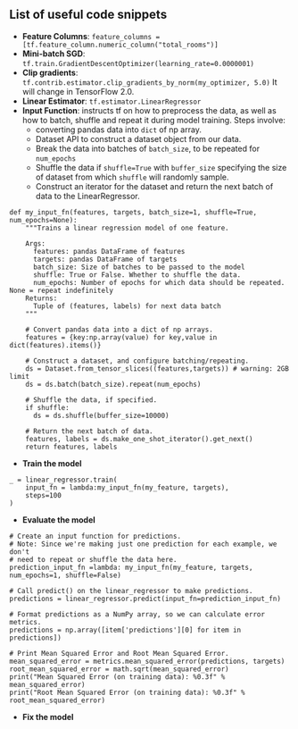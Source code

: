 ## List of useful code snippets
* **Feature Columns**: `feature_columns = [tf.feature_column.numeric_column("total_rooms")]`
* **Mini-batch SGD**: `tf.train.GradientDescentOptimizer(learning_rate=0.0000001)`
* **Clip gradients**: `tf.contrib.estimator.clip_gradients_by_norm(my_optimizer, 5.0)` It will change in TensorFlow 2.0.
* **Linear Estimator**: `tf.estimator.LinearRegressor`
* **Input Function**: instructs tf on how to preprocess the data, as well as how to batch, shuffle and repeat it during model training.
Steps involve:
  * converting pandas data into `dict` of np array.
  * Dataset API to construct a dataset object from our data.
  * Break the data into batches of `batch_size`, to be repeated for `num_epochs`
  * Shuffle the data if `shuffle=True` with `buffer_size` specifying the size of dataset from which `shuffle` will randomly sample.
  * Construct an iterator for the dataset and return the next batch of data to the LinearRegressor.

```
def my_input_fn(features, targets, batch_size=1, shuffle=True, num_epochs=None):
    """Trains a linear regression model of one feature.
  
    Args:
      features: pandas DataFrame of features
      targets: pandas DataFrame of targets
      batch_size: Size of batches to be passed to the model
      shuffle: True or False. Whether to shuffle the data.
      num_epochs: Number of epochs for which data should be repeated. None = repeat indefinitely
    Returns:
      Tuple of (features, labels) for next data batch
    """
  
    # Convert pandas data into a dict of np arrays.
    features = {key:np.array(value) for key,value in dict(features).items()}                                           
 
    # Construct a dataset, and configure batching/repeating.
    ds = Dataset.from_tensor_slices((features,targets)) # warning: 2GB limit
    ds = ds.batch(batch_size).repeat(num_epochs)
    
    # Shuffle the data, if specified.
    if shuffle:
      ds = ds.shuffle(buffer_size=10000)
    
    # Return the next batch of data.
    features, labels = ds.make_one_shot_iterator().get_next()
    return features, labels
```
* **Train the model**
```
_ = linear_regressor.train(
    input_fn = lambda:my_input_fn(my_feature, targets),
    steps=100
) 
```
* **Evaluate the model**
```
# Create an input function for predictions.
# Note: Since we're making just one prediction for each example, we don't 
# need to repeat or shuffle the data here.
prediction_input_fn =lambda: my_input_fn(my_feature, targets, num_epochs=1, shuffle=False)

# Call predict() on the linear_regressor to make predictions.
predictions = linear_regressor.predict(input_fn=prediction_input_fn)

# Format predictions as a NumPy array, so we can calculate error metrics.
predictions = np.array([item['predictions'][0] for item in predictions])

# Print Mean Squared Error and Root Mean Squared Error.
mean_squared_error = metrics.mean_squared_error(predictions, targets)
root_mean_squared_error = math.sqrt(mean_squared_error)
print("Mean Squared Error (on training data): %0.3f" % mean_squared_error)
print("Root Mean Squared Error (on training data): %0.3f" % root_mean_squared_error)
```

* **Fix the model**
